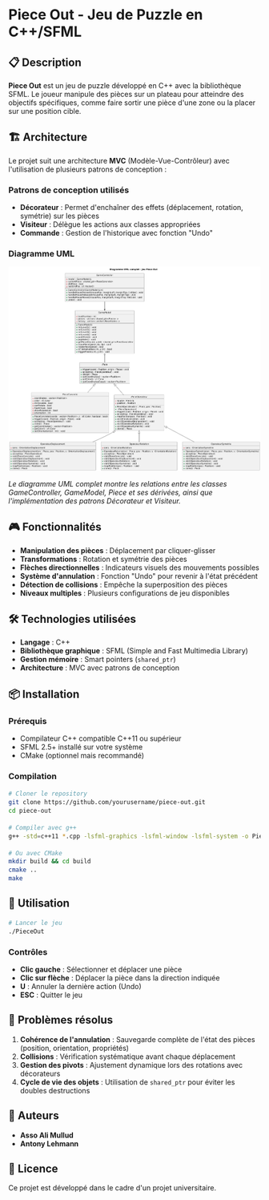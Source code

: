 # Piece Out - Jeu de Puzzle en C++/SFML

## 📋 Description

**Piece Out** est un jeu de puzzle développé en C++ avec la bibliothèque SFML. Le joueur manipule des pièces sur un plateau pour atteindre des objectifs spécifiques, comme faire sortir une pièce d'une zone ou la placer sur une position cible.

## 🏗️ Architecture

Le projet suit une architecture **MVC** (Modèle-Vue-Contrôleur) avec l'utilisation de plusieurs patrons de conception :

### Patrons de conception utilisés

- **Décorateur** : Permet d'enchaîner des effets (déplacement, rotation, symétrie) sur les pièces
- **Visiteur** : Délègue les actions aux classes appropriées
- **Commande** : Gestion de l'historique avec fonction "Undo"

### Diagramme UML

![Diagramme UML du projet Piece Out](diagramme.png)

*Le diagramme UML complet montre les relations entre les classes GameController, GameModel, Piece et ses dérivées, ainsi que l'implémentation des patrons Décorateur et Visiteur.*

## 🎮 Fonctionnalités

- **Manipulation des pièces** : Déplacement par cliquer-glisser
- **Transformations** : Rotation et symétrie des pièces
- **Flèches directionnelles** : Indicateurs visuels des mouvements possibles
- **Système d'annulation** : Fonction "Undo" pour revenir à l'état précédent
- **Détection de collisions** : Empêche la superposition des pièces
- **Niveaux multiples** : Plusieurs configurations de jeu disponibles

## 🛠️ Technologies utilisées

- **Langage** : C++
- **Bibliothèque graphique** : SFML (Simple and Fast Multimedia Library)
- **Gestion mémoire** : Smart pointers (`shared_ptr`)
- **Architecture** : MVC avec patrons de conception

## 📦 Installation

### Prérequis

- Compilateur C++ compatible C++11 ou supérieur
- SFML 2.5+ installé sur votre système
- CMake (optionnel mais recommandé)

### Compilation

```bash
# Cloner le repository
git clone https://github.com/yourusername/piece-out.git
cd piece-out

# Compiler avec g++
g++ -std=c++11 *.cpp -lsfml-graphics -lsfml-window -lsfml-system -o PieceOut

# Ou avec CMake
mkdir build && cd build
cmake ..
make
```

## 🚀 Utilisation

```bash
# Lancer le jeu
./PieceOut
```

### Contrôles

- **Clic gauche** : Sélectionner et déplacer une pièce
- **Clic sur flèche** : Déplacer la pièce dans la direction indiquée
- **U** : Annuler la dernière action (Undo)
- **ESC** : Quitter le jeu

## 🐛 Problèmes résolus

1. **Cohérence de l'annulation** : Sauvegarde complète de l'état des pièces (position, orientation, propriétés)
2. **Collisions** : Vérification systématique avant chaque déplacement
3. **Gestion des pivots** : Ajustement dynamique lors des rotations avec décorateurs
4. **Cycle de vie des objets** : Utilisation de `shared_ptr` pour éviter les doubles destructions

## 👥 Auteurs

- **Asso Ali Mullud**
- **Antony Lehmann**

## 📝 Licence

Ce projet est développé dans le cadre d'un projet universitaire.
